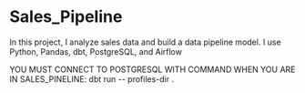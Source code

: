 # Sales_Pipeline
In this project, I analyze sales data and build a data pipeline model. I use Python, Pandas, dbt, PostgreSQL, and Airflow


YOU MUST CONNECT TO POSTGRESQL WITH COMMAND WHEN YOU ARE IN SALES_PINELINE:
dbt run -- profiles-dir . 